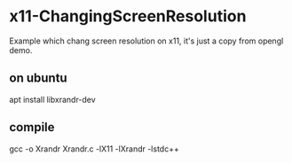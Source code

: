 # x11-ChangingScreenResolution
Example which chang screen resolution on x11, it's just a copy from opengl demo.


## on ubuntu
  apt install libxrandr-dev

## compile
  gcc -o Xrandr Xrandr.c -lX11 -lXrandr -lstdc++
